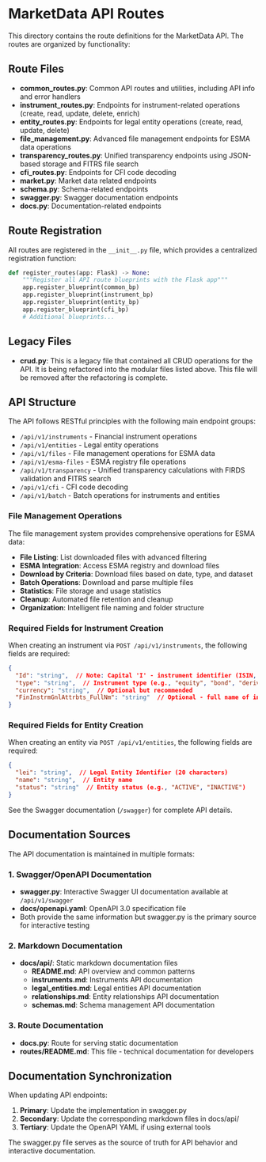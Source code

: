# MarketData API Routes

This directory contains the route definitions for the MarketData API. The routes are organized by functionality:

## Route Files

- **common_routes.py**: Common API routes and utilities, including API info and error handlers
- **instrument_routes.py**: Endpoints for instrument-related operations (create, read, update, delete, enrich)
- **entity_routes.py**: Endpoints for legal entity operations (create, read, update, delete)
- **file_management.py**: Advanced file management endpoints for ESMA data operations
- **transparency_routes.py**: Unified transparency endpoints using JSON-based storage and FITRS file search
- **cfi_routes.py**: Endpoints for CFI code decoding
- **market.py**: Market data related endpoints
- **schema.py**: Schema-related endpoints
- **swagger.py**: Swagger documentation endpoints
- **docs.py**: Documentation-related endpoints

## Route Registration

All routes are registered in the `__init__.py` file, which provides a centralized registration function:

```python
def register_routes(app: Flask) -> None:
    """Register all API route blueprints with the Flask app"""
    app.register_blueprint(common_bp)
    app.register_blueprint(instrument_bp)
    app.register_blueprint(entity_bp)
    app.register_blueprint(cfi_bp)
    # Additional blueprints...
```

## Legacy Files

- **crud.py**: This is a legacy file that contained all CRUD operations for the API. It is being refactored into the modular files listed above. This file will be removed after the refactoring is complete.

## API Structure

The API follows RESTful principles with the following main endpoint groups:

- `/api/v1/instruments` - Financial instrument operations
- `/api/v1/entities` - Legal entity operations
- `/api/v1/files` - File management operations for ESMA data
- `/api/v1/esma-files` - ESMA registry file operations
- `/api/v1/transparency` - Unified transparency calculations with FIRDS validation and FITRS search
- `/api/v1/cfi` - CFI code decoding
- `/api/v1/batch` - Batch operations for instruments and entities

### File Management Operations

The file management system provides comprehensive operations for ESMA data:

- **File Listing**: List downloaded files with advanced filtering
- **ESMA Integration**: Access ESMA registry and download files
- **Download by Criteria**: Download files based on date, type, and dataset
- **Batch Operations**: Download and parse multiple files
- **Statistics**: File storage and usage statistics
- **Cleanup**: Automated file retention and cleanup
- **Organization**: Intelligent file naming and folder structure

### Required Fields for Instrument Creation

When creating an instrument via `POST /api/v1/instruments`, the following fields are required:

```json
{
  "Id": "string",  // Note: Capital 'I' - instrument identifier (ISIN, ticker, etc.)
  "type": "string",  // Instrument type (e.g., "equity", "bond", "derivative")
  "currency": "string",  // Optional but recommended
  "FinInstrmGnlAttrbts_FullNm": "string"  // Optional - full name of instrument
}
```

### Required Fields for Entity Creation

When creating an entity via `POST /api/v1/entities`, the following fields are required:

```json
{
  "lei": "string",  // Legal Entity Identifier (20 characters)
  "name": "string",  // Entity name
  "status": "string"  // Entity status (e.g., "ACTIVE", "INACTIVE")
}
```

See the Swagger documentation (`/swagger`) for complete API details.

## Documentation Sources

The API documentation is maintained in multiple formats:

### 1. Swagger/OpenAPI Documentation
- **swagger.py**: Interactive Swagger UI documentation available at `/api/v1/swagger`
- **docs/openapi.yaml**: OpenAPI 3.0 specification file
- Both provide the same information but swagger.py is the primary source for interactive testing

### 2. Markdown Documentation
- **docs/api/**: Static markdown documentation files
  - **README.md**: API overview and common patterns
  - **instruments.md**: Instruments API documentation
  - **legal_entities.md**: Legal entities API documentation
  - **relationships.md**: Entity relationships API documentation
  - **schemas.md**: Schema management API documentation

### 3. Route Documentation
- **docs.py**: Route for serving static documentation
- **routes/README.md**: This file - technical documentation for developers

## Documentation Synchronization

When updating API endpoints:

1. **Primary**: Update the implementation in swagger.py
2. **Secondary**: Update the corresponding markdown files in docs/api/
3. **Tertiary**: Update the OpenAPI YAML if using external tools

The swagger.py file serves as the source of truth for API behavior and interactive documentation.
